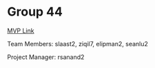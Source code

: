 # Group 44

[MVP Link](https://docs.google.com/document/d/15k1GTsKZBR0lC7KWV-gHdajixgGJjyYPr2SbvYcYIMY/edit?usp=sharing)

Team Members: slaast2, ziqil7, elipman2, seanlu2

Project Manager: rsanand2
